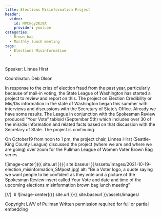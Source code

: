 ```yaml
---
title: Elections Misinformation Project
header:
  video:
    id: MPCkgy2Kz9A
    provider: youtube
categories:
  - Brown bag
  - Monthly lunch meeting
tags:
  - Elections Misinformation
  -
---
```


Speaker: Linnea Hirst

Coordinator: Deb Olson

In response to the cries of election fraud from the past year, particularly because of mail-in voting, the State League of Washington has started a project to review and report on this. The project on Election Credibility or Mis/Dis information in the state of Washington began this summer with interviews and discussions with the Secretary of State’s Office.  Already we have some results. The League in conjunction with the Spokesman Review produced “Your Vote” tabloid (September 5th) which includes over 30 of the mis/dis information and related facts based on that discussion with the Secretary of State. The project is continuing. 

On October19 from noon to 1 pm, the project chair, Linnea Hirst (Seattle-King County League) discussed the project (where we are and where we are going) over zoom for the Pullman League of Women Voter Brown Bag series.


![image-center]({{ site.url }}{{ site.baseurl }}/assets/images/2021-10-19-election_misinformation_SMpost.jpg)
alt: "Be a Voter logo, a quote saying we want people to be confident as they vote and a picture of the Spokesman Review insert called Your Vote and date and time of the upcoming elections misinformation brown bag lunch meeting"

[//]: # ![image-center]({{ site.url }}{{ site.baseurl }}/assets/images/

Copyright LWV of Pullman
Written permission required for full or partial embedding

<!---change the title to whatever you want the post to be titled
change the ID out to the end of the youtube link https://youtu.be/r61ARK4Qv9c -->
